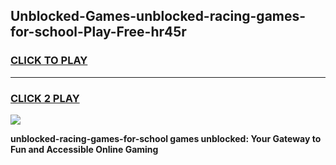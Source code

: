 
## Unblocked-Games-unblocked-racing-games-for-school-Play-Free-hr45r
<h3>
<a href="https://premium76.site?title=unblocked-racing-games-for-school&ref=15A">CLICK TO PLAY</a></h3>
<hr>

<h3>
<a href="https://premium76.site?title=unblocked-racing-games-for-school&ref=15A">CLICK 2 PLAY</a>
  
</h3>

<a href="https://premium76.site?title=unblocked-racing-games-for-school&ref=15A"><img src="https://clearcache.store/games.png"></a>


**unblocked-racing-games-for-school games unblocked: Your Gateway to Fun and Accessible Online Gaming**
